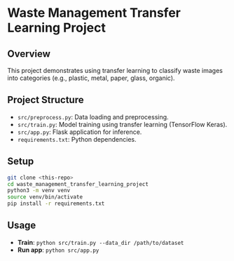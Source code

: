 # Waste Management Transfer Learning Project

## Overview
This project demonstrates using transfer learning to classify waste images into categories (e.g., plastic, metal, paper, glass, organic).

## Project Structure
- `src/preprocess.py`: Data loading and preprocessing.
- `src/train.py`: Model training using transfer learning (TensorFlow Keras).
- `src/app.py`: Flask application for inference.
- `requirements.txt`: Python dependencies.

## Setup
```bash
git clone <this-repo>
cd waste_management_transfer_learning_project
python3 -m venv venv
source venv/bin/activate
pip install -r requirements.txt
```

## Usage
- **Train**: `python src/train.py --data_dir /path/to/dataset`
- **Run app**: `python src/app.py`
